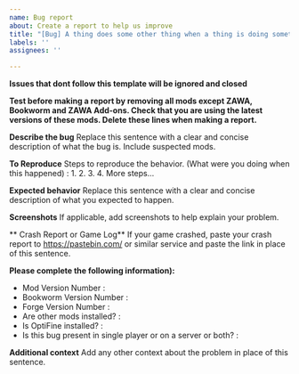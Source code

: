 ```yaml
---
name: Bug report
about: Create a report to help us improve
title: "[Bug] A thing does some other thing when a thing is doing something."
labels: ''
assignees: ''

---
```

**Issues that dont follow this template will be ignored and closed**


**Test before making a report by removing all mods except ZAWA, Bookworm and ZAWA Add-ons. Check that you are using the latest versions of these mods. Delete these lines when making a report.**


**Describe the bug**
Replace this sentence with a clear and concise description of what the bug is. Include suspected mods.

**To Reproduce**
Steps to reproduce the behavior. (What were you doing when this happened) :
1.
2.
3.
4.
More steps...

**Expected behavior**
Replace this sentence with a clear and concise description of what you expected to happen.

**Screenshots**
If applicable, add screenshots to help explain your problem.

** Crash Report or Game Log**
If your game crashed, paste your crash report to https://pastebin.com/ or similar service and paste the link in place of this sentence.

**Please complete the following information):**
 - Mod Version Number :
 - Bookworm Version Number :
 - Forge Version Number :
 - Are other mods installed? : 
 - Is OptiFine installed? : 
 - Is this bug present in single player or on a server or both? :
 
**Additional context**
Add any other context about the problem in place of this sentence.
